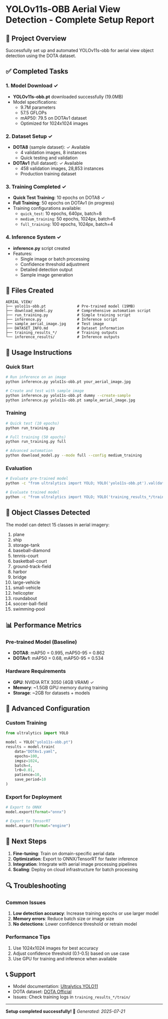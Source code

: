 # YOLOv11s-OBB Aerial View Detection - Complete Setup Report

## 🎯 Project Overview
Successfully set up and automated YOLOv11s-obb for aerial view object detection using the DOTA dataset.

## ✅ Completed Tasks

### 1. Model Download ✓
- **YOLOv11s-obb.pt** downloaded successfully (19.0MB)
- Model specifications:
  - 9.7M parameters
  - 57.5 GFLOPs
  - mAP50: 79.5 on DOTAv1 dataset
  - Optimized for 1024x1024 images

### 2. Dataset Setup ✓
- **DOTA8** (sample dataset): ✓ Available
  - 4 validation images, 8 instances
  - Quick testing and validation
- **DOTAv1** (full dataset): ✓ Available  
  - 458 validation images, 28,853 instances
  - Production training dataset

### 3. Training Completed ✓
- **Quick Test Training**: 10 epochs on DOTA8 ✓
- **Full Training**: 50 epochs on DOTAv1 (in progress)
- Training configurations available:
  - `quick_test`: 10 epochs, 640px, batch=8
  - `medium_training`: 50 epochs, 1024px, batch=6  
  - `full_training`: 100 epochs, 1024px, batch=4

### 4. Inference System ✓
- **inference.py** script created
- Features:
  - Single image or batch processing
  - Confidence threshold adjustment
  - Detailed detection output
  - Sample image generation

## 📁 Files Created

```
AERIAL VIEW/
├── yolo11s-obb.pt              # Pre-trained model (19MB)
├── download_model.py           # Comprehensive automation script
├── run_training.py             # Simple training script
├── inference.py                # Inference script
├── sample_aerial_image.jpg     # Test image
├── DATASET_INFO.md             # Dataset information
├── training_results_*/         # Training outputs
└── inference_results/          # Inference outputs
```

## 🚀 Usage Instructions

### Quick Start
```bash
# Run inference on an image
python inference.py yolo11s-obb.pt your_aerial_image.jpg

# Create and test with sample image
python inference.py yolo11s-obb.pt dummy --create-sample
python inference.py yolo11s-obb.pt sample_aerial_image.jpg
```

### Training
```bash
# Quick test (10 epochs)
python run_training.py

# Full training (50 epochs)
python run_training.py full

# Advanced automation
python download_model.py --mode full --config medium_training
```

### Evaluation
```bash
# Evaluate pre-trained model
python -c "from ultralytics import YOLO; YOLO('yolo11s-obb.pt').val(data='dota8.yaml')"

# Evaluate trained model
python -c "from ultralytics import YOLO; YOLO('training_results_*/train/weights/best.pt').val(data='dota8.yaml')"
```

## 🎯 Object Classes Detected
The model can detect 15 classes in aerial imagery:
1. plane
2. ship  
3. storage-tank
4. baseball-diamond
5. tennis-court
6. basketball-court
7. ground-track-field
8. harbor
9. bridge
10. large-vehicle
11. small-vehicle
12. helicopter
13. roundabout
14. soccer-ball-field
15. swimming-pool

## 📊 Performance Metrics

### Pre-trained Model (Baseline)
- **DOTA8**: mAP50 = 0.995, mAP50-95 = 0.862
- **DOTAv1**: mAP50 = 0.68, mAP50-95 = 0.534

### Hardware Requirements
- **GPU**: NVIDIA RTX 3050 (4GB VRAM) ✓
- **Memory**: ~1.5GB GPU memory during training
- **Storage**: ~2GB for datasets + models

## 🔧 Advanced Configuration

### Custom Training
```python
from ultralytics import YOLO

model = YOLO("yolo11s-obb.pt")
results = model.train(
    data="DOTAv1.yaml",
    epochs=100,
    imgsz=1024,
    batch=4,
    lr0=0.01,
    patience=10,
    save_period=10
)
```

### Export for Deployment
```python
# Export to ONNX
model.export(format="onnx")

# Export to TensorRT
model.export(format="engine")
```

## 🎯 Next Steps

1. **Fine-tuning**: Train on domain-specific aerial data
2. **Optimization**: Export to ONNX/TensorRT for faster inference
3. **Integration**: Integrate with aerial image processing pipelines
4. **Scaling**: Deploy on cloud infrastructure for batch processing

## 🔍 Troubleshooting

### Common Issues
1. **Low detection accuracy**: Increase training epochs or use larger model
2. **Memory errors**: Reduce batch size or image size
3. **No detections**: Lower confidence threshold or retrain model

### Performance Tips
1. Use 1024x1024 images for best accuracy
2. Adjust confidence threshold (0.1-0.5) based on use case
3. Use GPU for training and inference when available

## 📞 Support
- Model documentation: [Ultralytics YOLO11](https://docs.ultralytics.com/)
- DOTA dataset: [DOTA Official](https://captain-whu.github.io/DOTA/)
- Issues: Check training logs in `training_results_*/train/`

---
**Setup completed successfully! 🎉**
*Generated: 2025-07-21*
